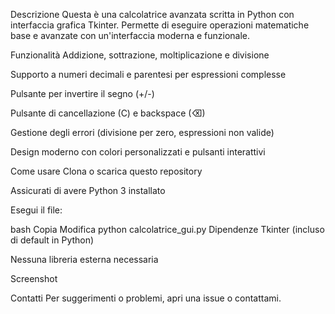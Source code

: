 Descrizione
Questa è una calcolatrice avanzata scritta in Python con interfaccia grafica Tkinter.
Permette di eseguire operazioni matematiche base e avanzate con un'interfaccia moderna e funzionale.

Funzionalità
Addizione, sottrazione, moltiplicazione e divisione

Supporto a numeri decimali e parentesi per espressioni complesse

Pulsante per invertire il segno (+/-)

Pulsante di cancellazione (C) e backspace (⌫)

Gestione degli errori (divisione per zero, espressioni non valide)

Design moderno con colori personalizzati e pulsanti interattivi

Come usare
Clona o scarica questo repository

Assicurati di avere Python 3 installato

Esegui il file:

bash
Copia
Modifica
python calcolatrice_gui.py
Dipendenze
Tkinter (incluso di default in Python)

Nessuna libreria esterna necessaria

Screenshot

Contatti
Per suggerimenti o problemi, apri una issue o contattami.